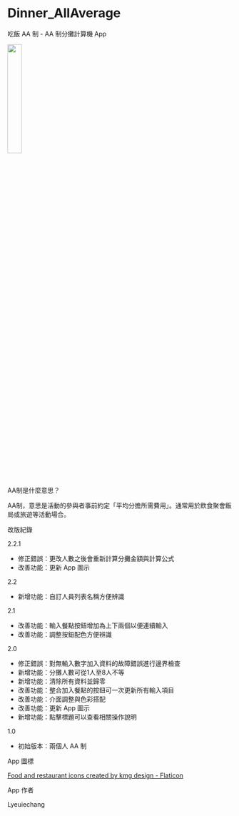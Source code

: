 # Dinner_AllAverage
吃飯 AA 制  - AA 制分攤計算機 App

<img src="https://i.imgur.com/w64TnMl.jpg" width=25% height=25%>

AA制是什麼意思？

AA制，意思是活動的參與者事前約定「平均分擔所需費用」。通常用於飲食聚會飯局或旅遊等活動場合。

改版紀錄

2.2.1

- 修正錯誤：更改人數之後會重新計算分攤金額與計算公式
- 改善功能：更新 App 圖示

2.2

- 新增功能：自訂人員列表名稱方便辨識

2.1

- 改善功能：輸入餐點按鈕增加為上下兩個以便連續輸入
- 改善功能：調整按鈕配色方便辨識

2.0

- 修正錯誤：對無輸入數字加入資料的故障錯誤進行邊界檢查
- 新增功能：分攤人數可從1人至8人不等
- 新增功能：清除所有資料並歸零
- 改善功能：整合加入餐點的按鈕可一次更新所有輸入項目
- 改善功能：介面調整與色彩搭配
- 改善功能：更新 App 圖示
- 新增功能：點擊標題可以查看相關操作說明

1.0

- 初始版本：兩個人 AA 制

App 圖標

<a href="https://www.flaticon.com/free-icons/food-and-restaurant" title="food and restaurant icons">Food and restaurant icons created by kmg design - Flaticon</a>

App 作者

Lyeuiechang
